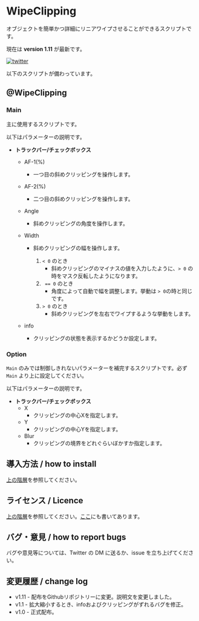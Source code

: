 # WipeClipping

オブジェクトを簡単かつ詳細にリニアワイプさせることができるスクリプトです。

現在は **version 1.11** が最新です。

[![twitter](https://pbs.twimg.com/media/Dnez8adU4AESlvS?format=jpg&name=medium)](https://twitter.com/Aodaruma_/status/1042499697363935233)

以下のスクリプトが備わっています。

## @WipeClipping

### Main

主に使用するスクリプトです。

以下はパラメーターの説明です。

- **トラックバー/チェックボックス**
  - AF-1(%)
    
    - 一つ目の斜めクリッピングを操作します。
    
  - AF-2(%)

    - 二つ目の斜めクリッピングを操作します。

  - Angle

    - 斜めクリッピングの角度を操作します。

  - Width

    - 斜めクリッピングの幅を操作します。

      1. `< 0` のとき
         - 斜めクリッピングのマイナスの値を入力したように、`> 0` の時をマスク反転したようになります。
      2. ` == 0` のとき
         - 角度によって自動で幅を調整します。挙動は `> 0`の時と同じです。
      3. `> 0` のとき
         - 斜めクリッピングを左右でワイプするような挙動をします。

  - info

    - クリッピングの状態を表示するかどうか設定します。


### Option

`Main` のみでは制御しきれないパラメーターを補完するスクリプトです。必ず `Main` より上に設定してください。

以下はパラメーターの説明です。

- **トラックバー/チェックボックス**
  - X
    - クリッピングの中心Xを指定します。
  - Y
    - クリッピングの中心Yを指定します。
  - Blur
    - クリッピングの境界をどれぐらいぼかすか指定します。
  

## 導入方法 / how to install

[上の階層](https://github.com/Aodaruma/Aodaruma-AviUtl-Script)を参照してください。

## ライセンス / Licence

[上の階層](https://github.com/Aodaruma/Aodaruma-AviUtl-Script)を参照してください。[ここ](https://github.com/Aodaruma/Aodaruma-AviUtl-Script/blob/main/LICENSE)にも書いてあります。

## バグ・意見 / how to report bugs

バグや意見等については、Twitter の DM に送るか、issue を立ち上げてください。

## 変更履歴 / change log

- v1.11 - 配布をGithubリポジトリーに変更。説明文を変更しました。
- v1.1 - 拡大縮小するとき、infoおよびクリッピングがずれるバグを修正。
- v1.0 - 正式配布。
